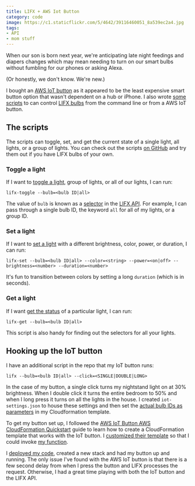 ```yaml
---
title: LIFX + AWS Iot Button
category: code
image: https://c1.staticflickr.com/5/4642/39116460051_8a539ec2a4.jpg
tags:
- API
- mom stuff
---
```


When our son is born next year, we're anticipating late night feedings and diapers changes which may mean needing to turn on our smart bulbs without fumbling for our phones or asking Alexa.

(Or honestly, we don't know. We're new.)

I bought an [AWS IoT button](https://aws.amazon.com/iotbutton/) as it appeared to be the least expensive smart button option that wasn't dependent on a hub or iPhone. I also wrote [some scripts](https://github.com/katydecorah/lifx) to can control [LIFX bulbs](https://www.lifx.com/) from the command line or from a AWS IoT button.

## The scripts

The scripts can toggle, set, and get the current state of a single light, all lights, or a group of lights. You can check out the scripts [on GitHub](https://github.com/katydecorah/lifx) and try them out if you have LIFX bulbs of your own.

### Toggle a light

If I want to [toggle a light](https://github.com/katydecorah/lifx/blob/f4525f22dcce12b48c486201b72fd53545fb3791/index.js#L13-L15), group of lights, or all of our lights, I can run:

```
lifx-toggle --bulb=<bulb ID|all>
```

The value of `bulb` is known as a [selector](https://api.developer.lifx.com/docs/selectors) in the [LIFX API](https://api.developer.lifx.com/). For example, I can pass through a single bulb ID, the keyword `all` for all of my lights, or a group ID.

### Set a light

If I want to [set a light](https://github.com/katydecorah/lifx/blob/f4525f22dcce12b48c486201b72fd53545fb3791/index.js#L17-L21) with a different brightness, color, power, or duration, I can run:

```
lifx-set --bulb=<bulb ID|all> --color=<string> --power=<on|off> --brightness=<number> --duration=<number>
```

It's fun to transition between colors by setting a long `duration` (which is in seconds).

### Get a light

If I want [get the status](https://github.com/katydecorah/lifx/blob/f4525f22dcce12b48c486201b72fd53545fb3791/index.js#L23-L25) of a particular light, I can run:

```
lifx-get --bulb=<bulb ID|all>
```

This script is also handy for finding out the selectors for all your lights.

## Hooking up the IoT button

I have an additional script in the repo that my IoT button runs:

```
lifx --bulb=<bulb ID|all> --click=<SINGLE|DOUBLE|LONG>
```

In the case of my button, a single click turns my nightstand light on at 30% brightness. When I double click it turns the entire bedroom to 50% and when I long press it turns on all the lights in the house. I created `iot-settings.json` to house these settings and then set the [actual bulb IDs as parameters](https://github.com/katydecorah/lifx/blob/f4525f22dcce12b48c486201b72fd53545fb3791/cloudformation/lifx.template.json#L31-L42) in my Cloudformation template.

To get my button set up, I followed the [AWS IoT Button AWS CloudFormation Quickstart](http://docs.aws.amazon.com/iot/latest/developerguide/iot-button-cloudformation.html) guide to learn how to create a CloudFormation template that works with the IoT button. I [customized their template](https://github.com/katydecorah/lifx/blob/master/cloudformation/lifx.template.json) so that I could invoke [my  function](https://github.com/katydecorah/lifx/blob/f4525f22dcce12b48c486201b72fd53545fb3791/index.js#L3-L11).

I [deployed my code](https://github.com/katydecorah/lifx#deploy-the-code-to-aws), created a new stack and had my button up and running. The only issue I've found with the AWS IoT button is that there is a few second delay from when I press the button and LIFX processes the request. Otherwise, I had a great time playing with both the IoT button and the LIFX API.
